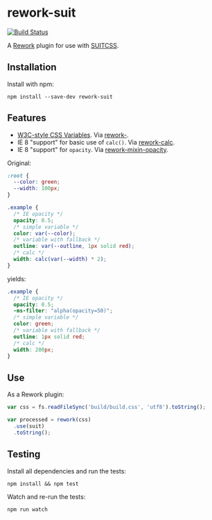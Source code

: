 # rework-suit

[![Build Status](https://secure.travis-ci.org/suitcss/rework-suit.png?branch=master)](http://travis-ci.org/suitcss/rework-suit)

A [Rework](https://github.com/visionmedia/rework) plugin for use with
[SUITCSS](https://github.com/suitcss/suit).

## Installation

Install with npm:

```
npm install --save-dev rework-suit
```

## Features

* [W3C-style CSS Variables](http://www.w3.org/TR/css-variables/). Via [rework-](https://github.com/reworkcss/rework-vars).
* IE 8 "support" for basic use of `calc()`. Via [rework-calc](https://github.com/reworkcss/rework-calc).
* IE 8 "support" for `opacity`. Via [rework-mixin-opacity](https://github.com/reworkcss/rework-mixin-opacity).

Original:

```css
:root {
  --color: green;
  --width: 100px;
}

.example {
  /* IE opacity */
  opacity: 0.5;
  /* simple variable */
  color: var(--color);
  /* variable with fallback */
  outline: var(--outline, 1px solid red);
  /* calc */
  width: calc(var(--width) * 2);
}
```

yields:

```css
.example {
  /* IE opacity */
  opacity: 0.5;
  -ms-filter: "alpha(opacity=50)";
  /* simple variable */
  color: green;
  /* variable with fallback */
  outline: 1px solid red;
  /* calc */
  width: 200px;
}
```

## Use

As a Rework plugin:

```js
var css = fs.readFileSync('build/build.css', 'utf8').toString();

var processed = rework(css)
  .use(suit)
  .toString();
```

## Testing

Install all dependencies and run the tests:

```
npm install && npm test
```

Watch and re-run the tests:

```
npm run watch
```
